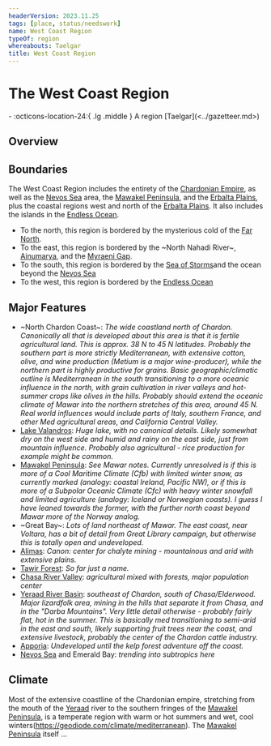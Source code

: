 ```yaml
---
headerVersion: 2023.11.25
tags: [place, status/needswork]
name: West Coast Region
typeOf: region
whereabouts: Taelgar
title: West Coast Region
---
```

# The West Coast Region
<div class="grid cards ext-narrow-margin ext-one-column" markdown>
-    :octicons-location-24:{ .lg .middle } A region [Taelgar](<../gazetteer.md>)  
</div>


## Overview

## Boundaries

The West Coast Region includes the entirety of the [Chardonian Empire](<chardonian-empire/chardonian-empire.md>), as well as the [Nevos Sea](<./nevos-sea.md>) area, the [Mawakel Peninsula](<mawar-confederacy/mawakel-peninsula.md>), and the [Erbalta Plains](<chardonian-empire/northern-frontier/erbalta-plains.md>), plus the coastal regions west and north of the [Erbalta Plains](<chardonian-empire/northern-frontier/erbalta-plains.md>). It also includes the islands in the [Endless Ocean](<../endless-ocean.md>). 

- To the north, this region is bordered by the mysterious cold of the [Far North](<../far-north/far-north.md>). 
- To the east, this region is bordered by the ~North Nahadi River~, [Ainumarya](<../chasa-nahadi-watershed/ainumarya.md>), and the [Myraeni Gap](<../greater-dunmar/myraeni-gap.md>).
- To the south, this region is bordered by the [Sea of Storms](<../greater-dunmar/sea-of-storms.md>)and the ocean beyond the [Nevos Sea](<./nevos-sea.md>)
- To the west, this region is bordered by the [Endless Ocean](<../endless-ocean.md>)

## Major Features



- ~North Chardon Coast~: *The wide coastland north of Chardon. Canonically all that is developed about this area is that it is fertile agricultural land. This is approx. 38 N to 45 N latitudes. Probably the southern part is more strictly Mediterranean, with extensive cotton, olive, and wine production (Metium is a major wine-producer), while the northern part is highly productive for grains. Basic geographic/climatic outline is Mediterranean in the south transitioning to a more oceanic influence in the north, with grain cultivation in river valleys and hot-summer crops like olives in the hills. Probably should extend the oceanic climate of Mawar into the northern stretches of this area, around 45 N. Real world influences would include parts of Italy, southern France, and other Med agricultural areas, and California Central Valley.*
- [Lake Valandros](<../chasa-nahadi-watershed/lake-valandros.md>): *Huge lake, with no canonical details. Likely somewhat dry on the west side and humid and rainy on the east side, just from mountain influence. Probably also agricultural - rice production for example might be common.*
- [Mawakel Peninsula](<mawar-confederacy/mawakel-peninsula.md>): *See Mawar notes. Currently unresolved is if this is more of a Cool Maritime Climate (Cfb) with limited winter snow, as currently marked (analogy: coastal Ireland, Pacific NW), or if this is more of a Subpolar Oceanic Climate (Cfc) with heavy winter snowfall and limited agriculture (analogy: Iceland or Norwegian coasts). I guess I have leaned towards the former, with the further north coast beyond Mawar more of the Norway analog.*
- ~Great Bay~: *Lots of land northeast of Mawar. The east coast, near Voltara, has a bit of detail from Great Library campaign, but otherwise this is totally open and undeveloped.*
- [Alimas](<chardonian-empire/northern-frontier/alimas.md>): *Canon: center for chalyte mining - mountainous and arid with extensive plains.*
- [Tawir Forest](<./tawir-forest.md>): *So far just a name.*
- [Chasa River Valley](<chardonian-empire/chasa-river-valley/chasa-river-valley.md>): *agricultural mixed with forests, major population center*
- [Yeraad River Basin](<./yeraad-river-basin.md>): *southeast of Chardon, south of Chasa/Elderwood. Major lizardfolk area, mining in the hills that separate it from Chasa, and in the "Darba Mountains". Very little detail otherwise - probably fairly flat, hot in the summer. This is basically med transitioning to semi-arid in the east and south, likely supporting fruit trees near the coast, and extensive livestock, probably the center of the Chardon cattle industry.*
- [Apporia](<chardonian-empire/apporia/apporia.md>): *Undeveloped until the kelp forest adventure off the coast.* 
- [Nevos Sea](<./nevos-sea.md>) and Emerald Bay: *trending into subtropics here*




## Climate

Most of the extensive coastline of the Chardonian empire, stretching from the mouth of the [Yeraad](<rivers/yeraad.md>) river to the southern fringes of the [Mawakel Peninsula](<mawar-confederacy/mawakel-peninsula.md>), is a temperate region with warm or hot summers and wet, cool winters(https://geodiode.com/climate/mediterranean). The [Mawakel Peninsula](<mawar-confederacy/mawakel-peninsula.md>) itself ...


